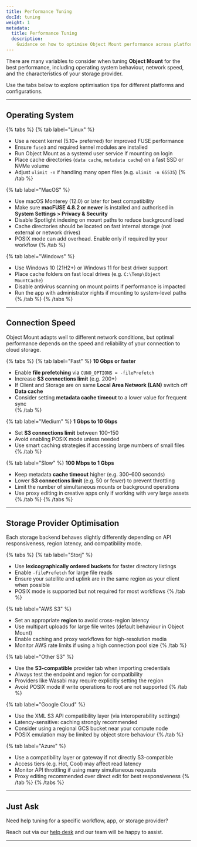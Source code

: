 ```yaml
---
title: Performance Tuning
docId: tuning
weight: 1
metadata:
  title: Performance Tuning
  description:
    Guidance on how to optimise Object Mount performance across platforms and environments.
---
```


There are many variables to consider when tuning **Object Mount** for the best performance, including operating system behaviour, network speed, and the characteristics of your storage provider.

Use the tabs below to explore optimisation tips for different platforms and configurations.

---

## Operating System

{% tabs %}
{% tab label="Linux" %}
- Use a recent kernel (5.10+ preferred) for improved FUSE performance  
- Ensure `fuse3` and required kernel modules are installed  
- Run Object Mount as a systemd user service if mounting on login  
- Place cache directories (`data cache`, `metadata cache`) on a fast SSD or NVMe volume  
- Adjust `ulimit -n` if handling many open files (e.g. `ulimit -n 65535`)
{% /tab %}

{% tab label="MacOS" %}
- Use macOS Monterey (12.0) or later for best compatibility  
- Make sure **macFUSE 4.8.2 or newer** is installed and authorised in **System Settings > Privacy & Security**  
- Disable Spotlight indexing on mount paths to reduce background load  
- Cache directories should be located on fast internal storage (not external or network drives)  
- POSIX mode can add overhead. Enable only if required by your workflow
{% /tab %}

{% tab label="Windows" %}
- Use Windows 10 (21H2+) or Windows 11 for best driver support   
- Place cache folders on fast local drives (e.g. `C:\Temp\Object MountCache`)  
- Disable antivirus scanning on mount points if performance is impacted  
- Run the app with administrator rights if mounting to system-level paths
{% /tab %}
{% /tabs %}

---

## Connection Speed

Object Mount adapts well to different network conditions, but optimal performance depends on the speed and reliability of your connection to cloud storage.

{% tabs %}
{% tab label="Fast" %}
**10 Gbps or faster**

- Enable **file prefetching** via `CUNO_OPTIONS = -filePrefetch`  
- Increase **S3 connections limit** (e.g. 200+)  
- If Client and Storage are on same **Local Area Network (LAN)** switch off **Data cache**
- Consider setting **metadata cache timeout** to a lower value for frequent sync  
{% /tab %}

{% tab label="Medium" %}
**1 Gbps to 10 Gbps**

- Set **S3 connections limit** between 100–150  
- Avoid enabling POSIX mode unless needed  
- Use smart caching strategies if accessing large numbers of small files
{% /tab %}

{% tab label="Slow" %}
**100 Mbps to 1 Gbps**

- Keep metadata **cache timeout** higher (e.g. 300–600 seconds)  
- Lower **S3 connections limit** (e.g. 50 or fewer) to prevent throttling  
- Limit the number of simultaneous mounts or background operations
- Use proxy editing in creative apps only if working with very large assets
{% /tab %}
{% /tabs %}

---

## Storage Provider Optimisation

Each storage backend behaves slightly differently depending on API responsiveness, region latency, and compatibility mode.

{% tabs %}
{% tab label="Storj" %}
- Use **lexicographically ordered buckets** for faster directory listings  
- Enable `-filePrefetch` for large file reads  
- Ensure your satellite and uplink are in the same region as your client when possible  
- POSIX mode is supported but not required for most workflows
{% /tab %}

{% tab label="AWS S3" %}
- Set an appropriate **region** to avoid cross-region latency  
- Use multipart uploads for large file writes (default behaviour in Object Mount)  
- Enable caching and proxy workflows for high-resolution media  
- Monitor AWS rate limits if using a high connection pool size
{% /tab %}

{% tab label="Other S3" %}
- Use the **S3-compatible** provider tab when importing credentials  
- Always test the endpoint and region for compatibility  
- Providers like Wasabi may require explicitly setting the region  
- Avoid POSIX mode if write operations to root are not supported
{% /tab %}

{% tab label="Google Cloud" %}
- Use the XML S3 API compatibility layer (via interoperability settings)  
- Latency-sensitive: caching strongly recommended  
- Consider using a regional GCS bucket near your compute node  
- POSIX emulation may be limited by object store behaviour
{% /tab %}

{% tab label="Azure" %}
- Use a compatibility layer or gateway if not directly S3-compatible  
- Access tiers (e.g. Hot, Cool) may affect read latency  
- Monitor API throttling if using many simultaneous requests  
- Proxy editing recommended over direct edit for best responsiveness
{% /tab %}
{% /tabs %}

---

## Just Ask

Need help tuning for a specific workflow, app, or storage provider?

Reach out via our [help desk](https://supportdcs.storj.io/hc/en-us/requests/new) and our team will be happy to assist.

---
